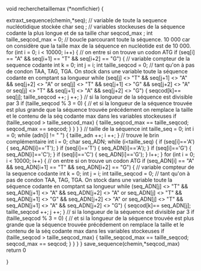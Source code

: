 void recherchetaillemax (*nomfichier) {

  extraxt_sequence(chemin,*seq);
  // variable de toute la sequence nucléotidique stockée
  char seq ;
  // variables stockeuses de la séquence codante la plus longue et de sa taille
  char seqcod_max ;
  int taille_seqcod_max = 0;
  // boucle parcourant toute la séquence. 10 000 car on considère que la taille max de la séquence en nucléotide est de 10 000.
  for (int i = 0; i < 10000; i++) {
    // on entre si on trouve un codon ATG
    if (seq[i] == "A" && seq[i+1] == "T" && seq[i+2] == "G") {
      // variable compteur de la sequence codante
      int k = 0;
      int j = i;
      int taille_seqcod = 0;
      // tant qu'on à pas de condon TAA, TAG, TGA. On stock dans une variable toute la séquence codante en comptant sa longueur
      while (seq[j] <> "T" && seq[j+1] <> "A" && seq[j+2] <> "A" or seq[j] <> "T" && seq[j+1] <> "G" && seq[j+2] <> "A" or seq[j] <> "T" && seq[j+1] <> "A" && seq[j+2] <> "G") {
        seqcod[k]== seq[j];
        taille_seqcod ++;
        j ++;
      }
      // si la longueur de la séquence est divisible par 3
      if (taille_seqcod % 3 = 0) {
        // et si la longueur de la séquence trouvée est plus grande que la séquence trouvée précédement on remplace la taille et le contenu de la séq codante max dans les variables stockeuses
        if (taille_seqcod > taille_seqcod_max) {
        taille_seqcod_max == taille_seqcod;
        seqcod_max == seqcod;
        }
      }
    }
  }
  // taille de la séquence
  int taille_seq = 0;
    int i = 0;
    while (adn[i] != " ") {
         taille_adn ++;
         i ++;
     }
  //  trouve le brin complémentaire
  int i = 0;
  char seq_ADN;
  while (i<taille_seq) {
    if (seq[i]=='A') {
      seq_ADN[i]=='T');
    }
    if (seq[i]=='T') {
      seq_ADN[i]=='A');
    }
    if (seq[i]=='G') {
      seq_ADN[i]=='C');
    }
    if (seq[i]=='C') {
      seq_ADN[i]=='G');
    }
    l++;
  }
  for (int i = 0; i < 10000; i++) {
    // on entre si on trouve un codon ATG
    if (seq_ADN[i] == "A" && seq_ADN[i+1] == "T" && seq_ADN[i+2] == "G") {
      // variable compteur de la sequence codante
      int k = 0;
      int j = i;
      int taille_seqcod = 0;
      // tant qu'on à pas de condon TAA, TAG, TGA. On stock dans une variable toute la séquence codante en comptant sa longueur
      while (seq_ADN[j] <> "T" && seq_ADN[j+1] <> "A" && seq_ADN[j+2] <> "A" or seq_ADN[j] <> "T" && seq_ADN[j+1] <> "G" && seq_ADN[j+2] <> "A" or seq_ADN[j] <> "T" && seq_ADN[j+1] <> "A" && seq_ADN[j+2] <> "G") {
        seqcod[k]== seq_ADN[j];
        taille_seqcod ++;
        j ++;
      }
      // si la longueur de la séquence est divisible par 3
      if (taille_seqcod % 3 = 0) {
        // et si la longueur de la séquence trouvée est plus grande que la séquence trouvée précédement on remplace la taille et le contenu de la séq codante max dans les variables stockeuses
        if (taille_seqcod > taille_seqcod_max) {
        taille_seqcod_max == taille_seqcod;
        seqcod_max == seqcod;
        }
      }
    }
  }
  save_sequence(chemin,*seqcod_max)
  return 0
 
}
